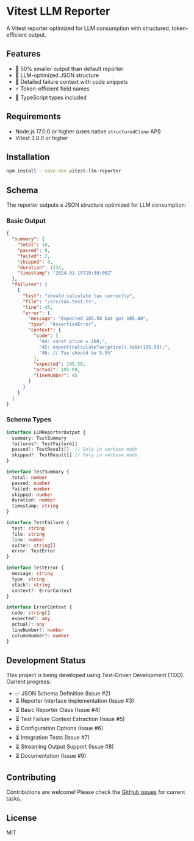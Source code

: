 # Vitest LLM Reporter

A Vitest reporter optimized for LLM consumption with structured, token-efficient output.

## Features

- 🚀 50% smaller output than default reporter
- 🤖 LLM-optimized JSON structure
- 📍 Detailed failure context with code snippets
- ⚡ Token-efficient field names
- 🔧 TypeScript types included

## Requirements

- Node.js 17.0.0 or higher (uses native `structuredClone` API)
- Vitest 3.0.0 or higher

## Installation

```bash
npm install --save-dev vitest-llm-reporter
```

## Schema

The reporter outputs a JSON structure optimized for LLM consumption:

### Basic Output
```json
{
  "summary": {
    "total": 10,
    "passed": 8,
    "failed": 2,
    "skipped": 0,
    "duration": 1234,
    "timestamp": "2024-01-15T10:30:00Z"
  },
  "failures": [
    {
      "test": "should calculate tax correctly",
      "file": "/src/tax.test.ts",
      "line": 45,
      "error": {
        "message": "Expected 105.50 but got 105.00",
        "type": "AssertionError",
        "context": {
          "code": [
            "44: const price = 100;",
            "45: expect(calculateTax(price)).toBe(105.50);",
            "46: // Tax should be 5.5%"
          ],
          "expected": 105.50,
          "actual": 105.00,
          "lineNumber": 45
        }
      }
    }
  ]
}
```

### Schema Types

```typescript
interface LLMReporterOutput {
  summary: TestSummary
  failures?: TestFailure[]
  passed?: TestResult[]  // Only in verbose mode
  skipped?: TestResult[] // Only in verbose mode
}

interface TestSummary {
  total: number
  passed: number
  failed: number
  skipped: number
  duration: number
  timestamp: string
}

interface TestFailure {
  test: string
  file: string
  line: number
  suite?: string[]
  error: TestError
}

interface TestError {
  message: string
  type: string
  stack?: string
  context?: ErrorContext
}

interface ErrorContext {
  code: string[]
  expected?: any
  actual?: any
  lineNumber?: number
  columnNumber?: number
}
```

## Development Status

This project is being developed using Test-Driven Development (TDD). Current progress:

- ✅ JSON Schema Definition (Issue #2)
- ⏳ Reporter Interface Implementation (Issue #3)
- ⏳ Basic Reporter Class (Issue #4)
- ⏳ Test Failure Context Extraction (Issue #5)
- ⏳ Configuration Options (Issue #6)
- ⏳ Integration Tests (Issue #7)
- ⏳ Streaming Output Support (Issue #8)
- ⏳ Documentation (Issue #9)

## Contributing

Contributions are welcome! Please check the [GitHub issues](https://github.com/hansjm10/vitest-llm-reporter/issues) for current tasks.

## License

MIT